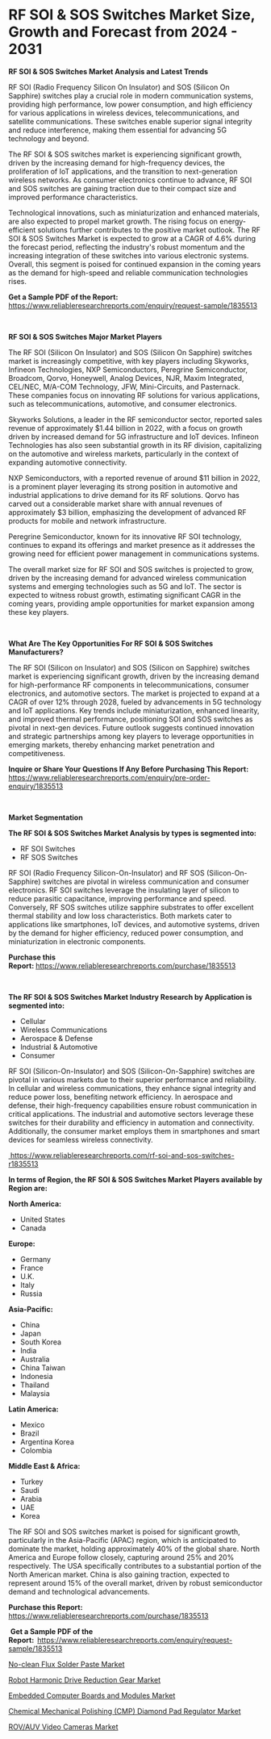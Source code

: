 <p><h1>RF SOI & SOS Switches Market Size, Growth and Forecast from 2024 - 2031</h1></p><p><strong>RF SOI & SOS Switches Market Analysis and Latest Trends</strong></p>
<p><p>RF SOI (Radio Frequency Silicon On Insulator) and SOS (Silicon On Sapphire) switches play a crucial role in modern communication systems, providing high performance, low power consumption, and high efficiency for various applications in wireless devices, telecommunications, and satellite communications. These switches enable superior signal integrity and reduce interference, making them essential for advancing 5G technology and beyond.</p><p>The RF SOI & SOS switches market is experiencing significant growth, driven by the increasing demand for high-frequency devices, the proliferation of IoT applications, and the transition to next-generation wireless networks. As consumer electronics continue to advance, RF SOI and SOS switches are gaining traction due to their compact size and improved performance characteristics.</p><p>Technological innovations, such as miniaturization and enhanced materials, are also expected to propel market growth. The rising focus on energy-efficient solutions further contributes to the positive market outlook. The RF SOI & SOS Switches Market is expected to grow at a CAGR of 4.6% during the forecast period, reflecting the industry's robust momentum and the increasing integration of these switches into various electronic systems. Overall, this segment is poised for continued expansion in the coming years as the demand for high-speed and reliable communication technologies rises.</p></p>
<p><strong>Get a Sample PDF of the Report:&nbsp;</strong> <a href="https://www.reliableresearchreports.com/enquiry/request-sample/1835513?utm_campaign=28&utm_medium=2&utm_source=Github&utm_content=ia&utm_term=31122024&utm_id=rf-soi-sos-switches">https://www.reliableresearchreports.com/enquiry/request-sample/1835513</a></p>
<p>&nbsp;</p>
<p><strong>RF SOI & SOS Switches Major Market Players</strong></p>
<p><p>The RF SOI (Silicon On Insulator) and SOS (Silicon On Sapphire) switches market is increasingly competitive, with key players including Skyworks, Infineon Technologies, NXP Semiconductors, Peregrine Semiconductor, Broadcom, Qorvo, Honeywell, Analog Devices, NJR, Maxim Integrated, CEL/NEC, M/A-COM Technology, JFW, Mini-Circuits, and Pasternack. These companies focus on innovating RF solutions for various applications, such as telecommunications, automotive, and consumer electronics.</p><p>Skyworks Solutions, a leader in the RF semiconductor sector, reported sales revenue of approximately $1.44 billion in 2022, with a focus on growth driven by increased demand for 5G infrastructure and IoT devices. Infineon Technologies has also seen substantial growth in its RF division, capitalizing on the automotive and wireless markets, particularly in the context of expanding automotive connectivity.</p><p>NXP Semiconductors, with a reported revenue of around $11 billion in 2022, is a prominent player leveraging its strong position in automotive and industrial applications to drive demand for its RF solutions. Qorvo has carved out a considerable market share with annual revenues of approximately $3 billion, emphasizing the development of advanced RF products for mobile and network infrastructure.</p><p>Peregrine Semiconductor, known for its innovative RF SOI technology, continues to expand its offerings and market presence as it addresses the growing need for efficient power management in communications systems.</p><p>The overall market size for RF SOI and SOS switches is projected to grow, driven by the increasing demand for advanced wireless communication systems and emerging technologies such as 5G and IoT. The sector is expected to witness robust growth, estimating significant CAGR in the coming years, providing ample opportunities for market expansion among these key players.</p></p>
<p>&nbsp;</p>
<p><strong>What Are The Key Opportunities For RF SOI & SOS Switches Manufacturers?</strong></p>
<p><p>The RF SOI (Silicon on Insulator) and SOS (Silicon on Sapphire) switches market is experiencing significant growth, driven by the increasing demand for high-performance RF components in telecommunications, consumer electronics, and automotive sectors. The market is projected to expand at a CAGR of over 12% through 2028, fueled by advancements in 5G technology and IoT applications. Key trends include miniaturization, enhanced linearity, and improved thermal performance, positioning SOI and SOS switches as pivotal in next-gen devices. Future outlook suggests continued innovation and strategic partnerships among key players to leverage opportunities in emerging markets, thereby enhancing market penetration and competitiveness.</p></p>
<p><strong>Inquire or Share Your Questions If Any Before Purchasing This Report:</strong> <a href="https://www.reliableresearchreports.com/enquiry/pre-order-enquiry/1835513?utm_campaign=28&utm_medium=2&utm_source=Github&utm_content=ia&utm_term=31122024&utm_id=rf-soi-sos-switches">https://www.reliableresearchreports.com/enquiry/pre-order-enquiry/1835513</a></p>
<p>&nbsp;</p>
<p><strong>Market Segmentation</strong></p>
<p><strong>The RF SOI & SOS Switches Market Analysis by types is segmented into:</strong></p>
<p><ul><li>RF SOI Switches</li><li>RF SOS Switches</li></ul></p>
<p><p>RF SOI (Radio Frequency Silicon-On-Insulator) and RF SOS (Silicon-On-Sapphire) switches are pivotal in wireless communication and consumer electronics. RF SOI switches leverage the insulating layer of silicon to reduce parasitic capacitance, improving performance and speed. Conversely, RF SOS switches utilize sapphire substrates to offer excellent thermal stability and low loss characteristics. Both markets cater to applications like smartphones, IoT devices, and automotive systems, driven by the demand for higher efficiency, reduced power consumption, and miniaturization in electronic components.</p></p>
<p><strong>Purchase this Report:&nbsp;</strong><a href="https://www.reliableresearchreports.com/purchase/1835513?utm_campaign=28&utm_medium=2&utm_source=Github&utm_content=ia&utm_term=31122024&utm_id=rf-soi-sos-switches">https://www.reliableresearchreports.com/purchase/1835513</a></p>
<p>&nbsp;</p>
<p><strong>The RF SOI & SOS Switches Market Industry Research by Application is segmented into:</strong></p>
<p><ul><li>Cellular</li><li>Wireless Communications</li><li>Aerospace & Defense</li><li>Industrial & Automotive</li><li>Consumer</li></ul></p>
<p><p>RF SOI (Silicon-On-Insulator) and SOS (Silicon-On-Sapphire) switches are pivotal in various markets due to their superior performance and reliability. In cellular and wireless communications, they enhance signal integrity and reduce power loss, benefiting network efficiency. In aerospace and defense, their high-frequency capabilities ensure robust communication in critical applications. The industrial and automotive sectors leverage these switches for their durability and efficiency in automation and connectivity. Additionally, the consumer market employs them in smartphones and smart devices for seamless wireless connectivity.</p></p>
<p><a href="https://www.reliableresearchreports.com/rf-soi-and-sos-switches-r1835513?utm_campaign=28&utm_medium=2&utm_source=Github&utm_content=ia&utm_term=31122024&utm_id=rf-soi-sos-switches">&nbsp;https://www.reliableresearchreports.com/rf-soi-and-sos-switches-r1835513</a></p>
<p><strong>In terms of Region, the RF SOI & SOS Switches Market Players available by Region are:</strong></p>
<p>
    <p> <strong> North America: </strong>
        <ul>
            <li>United States</li>
            <li>Canada</li>
        </ul>
        </p> 
    <p> <strong> Europe: </strong>
        <ul>
            <li>Germany</li>
            <li>France</li>
            <li>U.K.</li>
            <li>Italy</li>
            <li>Russia</li>
        </ul>
        </p> 
    <p> <strong> Asia-Pacific: </strong>
        <ul>
            <li>China</li>
            <li>Japan</li>
            <li>South Korea</li>
            <li>India</li>
            <li>Australia</li>
            <li>China Taiwan</li>
            <li>Indonesia</li>
            <li>Thailand</li>
            <li>Malaysia</li>
        </ul>
        </p> 
    <p> <strong> Latin America: </strong>
        <ul>
            <li>Mexico</li>
            <li>Brazil</li>
            <li>Argentina Korea</li>
            <li>Colombia</li>
        </ul>
        </p> 
    <p> <strong> Middle East & Africa: </strong>
        <ul>
            <li>Turkey</li>
            <li>Saudi</li>
            <li>Arabia</li>
            <li>UAE</li>
            <li>Korea</li>
        </ul>
    </p>
    </p>
<p><p>The RF SOI and SOS switches market is poised for significant growth, particularly in the Asia-Pacific (APAC) region, which is anticipated to dominate the market, holding approximately 40% of the global share. North America and Europe follow closely, capturing around 25% and 20% respectively. The USA specifically contributes to a substantial portion of the North American market. China is also gaining traction, expected to represent around 15% of the overall market, driven by robust semiconductor demand and technological advancements.</p></p>
<p><strong>Purchase this Report: </strong><a href="https://www.reliableresearchreports.com/purchase/1835513?utm_campaign=28&utm_medium=2&utm_source=Github&utm_content=ia&utm_term=31122024&utm_id=rf-soi-sos-switches">https://www.reliableresearchreports.com/purchase/1835513</a></p>
<p>&nbsp;<strong>Get a Sample PDF of the Report:&nbsp;&nbsp;</strong><a href="https://www.reliableresearchreports.com/enquiry/request-sample/1835513?utm_campaign=28&utm_medium=2&utm_source=Github&utm_content=ia&utm_term=31122024&utm_id=rf-soi-sos-switches">https://www.reliableresearchreports.com/enquiry/request-sample/1835513</a></p>
<p><strong></strong></p>
<p><p><a href="https://github.com/LilianFaulkner65/Market-Research-Report-List-1/blob/main/no-clean-flux-solder-paste-market.md?utm_campaign=28&utm_medium=2&utm_source=Github&utm_content=ia&utm_term=31122024&utm_id=rf-soi-sos-switches">No-clean Flux Solder Paste Market</a></p><p><a href="https://github.com/rileymgdorcas/Market-Research-Report-List-1/blob/main/robot-harmonic-drive-reduction-gear-market.md?utm_campaign=28&utm_medium=2&utm_source=Github&utm_content=ia&utm_term=31122024&utm_id=rf-soi-sos-switches">Robot Harmonic Drive Reduction Gear Market</a></p><p><a href="https://github.com/indrystar/Market-Research-Report-List-5/blob/main/embedded-computer-boards-and-modules-market.md?utm_campaign=28&utm_medium=2&utm_source=Github&utm_content=ia&utm_term=31122024&utm_id=rf-soi-sos-switches">Embedded Computer Boards and Modules Market</a></p><p><a href="https://github.com/SamiaChowdhury801/Market-Research-Report-List-1/blob/main/chemical-mechanical-polishing-cmp-diamond-pad-regulator-market.md?utm_campaign=28&utm_medium=2&utm_source=Github&utm_content=ia&utm_term=31122024&utm_id=rf-soi-sos-switches">Chemical Mechanical Polishing (CMP) Diamond Pad Regulator Market</a></p><p><a href="https://github.com/lehumiston1971679/Market-Research-Report-List-1/blob/main/rovauv-video-cameras-market.md?utm_campaign=28&utm_medium=2&utm_source=Github&utm_content=ia&utm_term=31122024&utm_id=rf-soi-sos-switches">ROV/AUV Video Cameras Market</a></p></p>